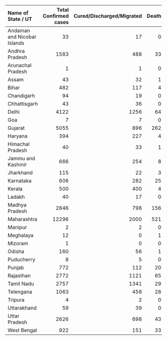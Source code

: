 | Name of State / UT          |   Total Confirmed cases |   Cured/Discharged/Migrated |   Death |
|:----------------------------|------------------------:|----------------------------:|--------:|
| Andaman and Nicobar Islands |                      33 |                          17 |       0 |
| Andhra Pradesh              |                    1583 |                         488 |      33 |
| Arunachal Pradesh           |                       1 |                           1 |       0 |
| Assam                       |                      43 |                          32 |       1 |
| Bihar                       |                     482 |                         117 |       4 |
| Chandigarh                  |                      94 |                          19 |       0 |
| Chhattisgarh                |                      43 |                          36 |       0 |
| Delhi                       |                    4122 |                        1256 |      64 |
| Goa                         |                       7 |                           7 |       0 |
| Gujarat                     |                    5055 |                         896 |     262 |
| Haryana                     |                     394 |                         227 |       4 |
| Himachal Pradesh            |                      40 |                          33 |       1 |
| Jammu and Kashmir           |                     666 |                         254 |       8 |
| Jharkhand                   |                     115 |                          22 |       3 |
| Karnataka                   |                     606 |                         282 |      25 |
| Kerala                      |                     500 |                         400 |       4 |
| Ladakh                      |                      40 |                          17 |       0 |
| Madhya Pradesh              |                    2846 |                         798 |     156 |
| Maharashtra                 |                   12296 |                        2000 |     521 |
| Manipur                     |                       2 |                           2 |       0 |
| Meghalaya                   |                      12 |                           0 |       1 |
| Mizoram                     |                       1 |                           0 |       0 |
| Odisha                      |                     160 |                          56 |       1 |
| Puducherry                  |                       8 |                           5 |       0 |
| Punjab                      |                     772 |                         112 |      20 |
| Rajasthan                   |                    2772 |                        1121 |      65 |
| Tamil Nadu                  |                    2757 |                        1341 |      29 |
| Telengana                   |                    1063 |                         458 |      28 |
| Tripura                     |                       4 |                           2 |       0 |
| Uttarakhand                 |                      59 |                          39 |       0 |
| Uttar Pradesh               |                    2626 |                         698 |      43 |
| West Bengal                 |                     922 |                         151 |      33 |